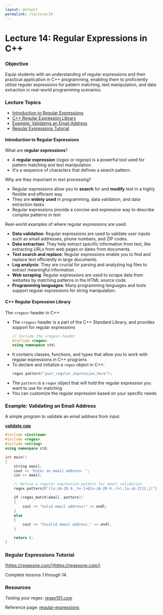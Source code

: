 ```yaml
---
layout: default
permalink: /lecture/14
---
```


# Lecture 14: Regular Expressions in C++

### Objective
Equip students with an understanding of regular expressions and their practical application in C++ programming, enabling them to proficiently utilize regular expressions for pattern matching, text manipulation, and data extraction in real-world programming scenarios.

### Lecture Topics

* [Introduction to Regular Expressions](#introduction)
* [C++ Regular Expression Library](#library)
* [Example: Validating an Email Address](#email)
* [Regular Expressions Tutorial](#tutorial)


#### Introduction to Regular Expressions <a class="anchor" id="introduction"></a>

What are __regular expressions__?

* A __regular expression__ (_regex_ or _regexp_) is a powerful tool used for pattern matching and text manipulation.
* It's a sequence of characters that defines a search pattern.

Why are they important in text processing?

* Regular expressions allow you to __search__ for and __modify__ text in a highly flexible and efficient way
* They are __widely used__ in programming, data validation, and data extraction tasks
* Regular expressions provide a concise and expressive way to describe complex patterns in text

Real-world examples of where regular expressions are used:

* __Data validation__: Regular expressions are used to validate user inputs such as email addresses, phone numbers, and ZIP codes.
* __Data extraction__: They help extract specific information from text, like extracting URLs from web pages or dates from documents.
* __Text search and replace__: Regular expressions enable you to find and replace text efficiently in large documents.
* __Log analysis__: They are crucial for parsing and analyzing log files to extract meaningful information.
* __Web scraping__: Regular expressions are used to scrape data from websites by matching patterns in the HTML source code.
* __Programming languages__: Many programming languages and tools support regular expressions for string manipulation.

#### C++ Regular Expression Library <a class="anchor" id="library"></a>

The `<regex>` header in C++:
* The `<regex>` header is a part of the C++ Standard Library, and provides support for regular expressions
    ```c++
    // Include the <regex> header
    #include <regex> 
    using namespace std;
    ```
* It contains classes, functions, and types that allow you to work with regular expressions in C++ programs
* To declare and initialize a `regex` object in C++:
    ```c++
    regex pattern("your_regular_expression_here");
    ```
* The `pattern` is a `regex` object that will hold the regular expression you want to use for matching
* You can customize the regular expression based on your specific needs

### Example: Validating an Email Address <a class="anchor" id="email"></a>

A simple program to validate an email address from input. 

[__validate.cpp__](https://github.com/cmsc240-f23/code/blob/main/lecture14/validate.cpp)
```c++
#include <iostream>
#include <regex>
#include <string>
using namespace std;

int main() 
{
    string email;
    cout << "Enter an email address: ";
    cin >> email;

    // Define a regular expression pattern for email validation
    regex pattern{R"([a-zA-Z0-9._%+-]+@[a-zA-Z0-9.-]+\.[a-zA-Z]{2,})"};

    if (regex_match(email, pattern)) 
    {
        cout << "Valid email address!" << endl;
    } 
    else
    {
        cout << "Invalid email address." << endl;
    }

    return 0;
}
```

### Regular Expressions Tutorial <a class="anchor" id="tutorial"></a>

[https://regexone.com/](https://regexone.com/)

Complete lessons 1 through 14.

### Resources <a class="anchor" id="resources"></a>

Testing your regex: [regex101.com](https://regex101.com/)

Reference page:  [regular-expressions](https://cheatography.com/davechild/cheat-sheets/regular-expressions/)

